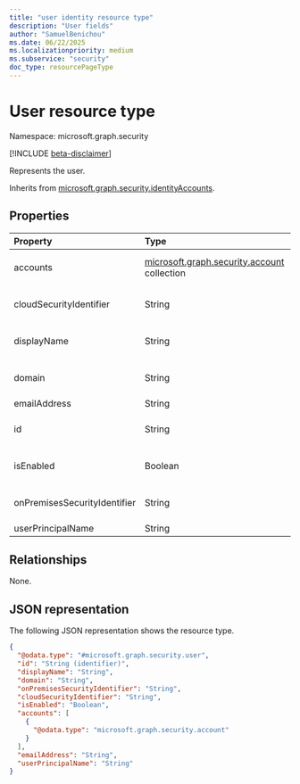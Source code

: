 ```yaml
---
title: "user identity resource type"
description: "User fields"
author: "SamuelBenichou"
ms.date: 06/22/2025
ms.localizationpriority: medium
ms.subservice: "security"
doc_type: resourcePageType
---
```


# User resource type

Namespace: microsoft.graph.security

[!INCLUDE [beta-disclaimer](../../includes/beta-disclaimer.md)]

Represents the user.

Inherits from [microsoft.graph.security.identityAccounts](../resources/security-identityaccounts.md).

## Properties
|Property|Type| Description                                                                                                                                                                    |
|:---|:---|:-------------------------------------------------------------------------------------------------------------------------------------------------------------------------------|
|accounts|[microsoft.graph.security.account](../resources/security-account.md) collection| Collection of accounts of the identity in different identity providers. Inherited from [microsoft.graph.security.identityAccounts](../resources/security-identityaccounts.md). |
|cloudSecurityIdentifier|String| The cloud security identifier of the identity account. Inherited from [microsoft.graph.security.identityAccounts](../resources/security-identityaccounts.md).                  |
|displayName|String| The display name of the identity account. Inherited from [microsoft.graph.security.identityAccounts](../resources/security-identityaccounts.md).                               |
|domain|String| The domain name of the identity account. Inherited from [microsoft.graph.security.identityAccounts](../resources/security-identityaccounts.md).                                |
|emailAddress|String| Email address of the user.                                                                                                                                                     |
|id|String| Unique identifier to represent the identity account. Inherited from [microsoft.graph.entity](../resources/entity.md). Inherits from [entity](../resources/entity.md)           |
|isEnabled|Boolean| Boolean indicating if the identity account is enabled. Inherited from [microsoft.graph.security.identityAccounts](../resources/security-identityaccounts.md).                  |
|onPremisesSecurityIdentifier|String| The on-premises security identifier of the identity account. Inherited from [microsoft.graph.security.identityAccounts](../resources/security-identityaccounts.md).            |
|userPrincipalName|String| The user principal name.                                                                                                                                                       |


## Relationships
None.

## JSON representation
The following JSON representation shows the resource type.
<!-- {
  "blockType": "resource",
  "keyProperty": "id",
  "@odata.type": "microsoft.graph.security.user",
  "baseType": "microsoft.graph.security.identityAccounts",
  "openType": false
}
-->
``` json
{
  "@odata.type": "#microsoft.graph.security.user",
  "id": "String (identifier)",
  "displayName": "String",
  "domain": "String",
  "onPremisesSecurityIdentifier": "String",
  "cloudSecurityIdentifier": "String",
  "isEnabled": "Boolean",
  "accounts": [
    {
      "@odata.type": "microsoft.graph.security.account"
    }
  ],
  "emailAddress": "String",
  "userPrincipalName": "String"
}
```
